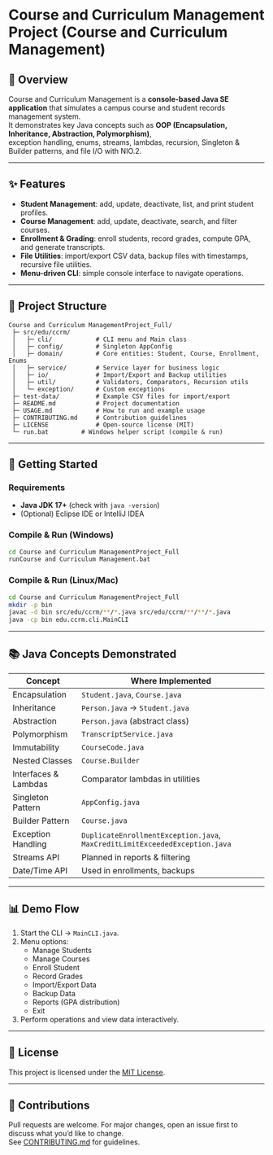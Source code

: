 # Course and Curriculum Management Project (Course and Curriculum Management)

## 📖 Overview
Course and Curriculum Management is a **console-based Java SE application** that simulates a campus course and student records management system.  
It demonstrates key Java concepts such as **OOP (Encapsulation, Inheritance, Abstraction, Polymorphism)**,  
exception handling, enums, streams, lambdas, recursion, Singleton & Builder patterns, and file I/O with NIO.2.

---

## ✨ Features
- **Student Management**: add, update, deactivate, list, and print student profiles.
- **Course Management**: add, update, deactivate, search, and filter courses.
- **Enrollment & Grading**: enroll students, record grades, compute GPA, and generate transcripts.
- **File Utilities**: import/export CSV data, backup files with timestamps, recursive file utilities.
- **Menu-driven CLI**: simple console interface to navigate operations.

---

## 📂 Project Structure
```
Course and Curriculum ManagementProject_Full/
 ├─ src/edu/ccrm/
 │   ├─ cli/            # CLI menu and Main class
 │   ├─ config/         # Singleton AppConfig
 │   ├─ domain/         # Core entities: Student, Course, Enrollment, Enums
 │   ├─ service/        # Service layer for business logic
 │   ├─ io/             # Import/Export and Backup utilities
 │   ├─ util/           # Validators, Comparators, Recursion utils
 │   └─ exception/      # Custom exceptions
 ├─ test-data/          # Example CSV files for import/export
 ├─ README.md           # Project documentation
 ├─ USAGE.md            # How to run and example usage
 ├─ CONTRIBUTING.md     # Contribution guidelines
 ├─ LICENSE             # Open-source license (MIT)
 └─ run.bat         # Windows helper script (compile & run)
```

---

## 🚀 Getting Started

### Requirements
- **Java JDK 17+** (check with `java -version`)
- (Optional) Eclipse IDE or IntelliJ IDEA

### Compile & Run (Windows)
```cmd
cd Course and Curriculum ManagementProject_Full
runCourse and Curriculum Management.bat
```

### Compile & Run (Linux/Mac)
```bash
cd Course and Curriculum ManagementProject_Full
mkdir -p bin
javac -d bin src/edu/ccrm/**/*.java src/edu/ccrm/**/**/*.java
java -cp bin edu.ccrm.cli.MainCLI
```

---

## 📚 Java Concepts Demonstrated
| Concept                | Where Implemented |
|-------------------------|-------------------|
| Encapsulation          | `Student.java`, `Course.java` |
| Inheritance            | `Person.java` → `Student.java` |
| Abstraction            | `Person.java` (abstract class) |
| Polymorphism           | `TranscriptService.java` |
| Immutability           | `CourseCode.java` |
| Nested Classes         | `Course.Builder` |
| Interfaces & Lambdas   | Comparator lambdas in utilities |
| Singleton Pattern      | `AppConfig.java` |
| Builder Pattern        | `Course.java` |
| Exception Handling     | `DuplicateEnrollmentException.java`, `MaxCreditLimitExceededException.java` |
| Streams API            | Planned in reports & filtering |
| Date/Time API          | Used in enrollments, backups |

---

## 📊 Demo Flow
1. Start the CLI → `MainCLI.java`.
2. Menu options:
   - Manage Students
   - Manage Courses
   - Enroll Student
   - Record Grades
   - Import/Export Data
   - Backup Data
   - Reports (GPA distribution)
   - Exit
3. Perform operations and view data interactively.

---

## 📜 License
This project is licensed under the [MIT License](LICENSE).

---

## 🙌 Contributions
Pull requests are welcome. For major changes, open an issue first to discuss what you’d like to change.  
See [CONTRIBUTING.md](CONTRIBUTING.md) for guidelines.

